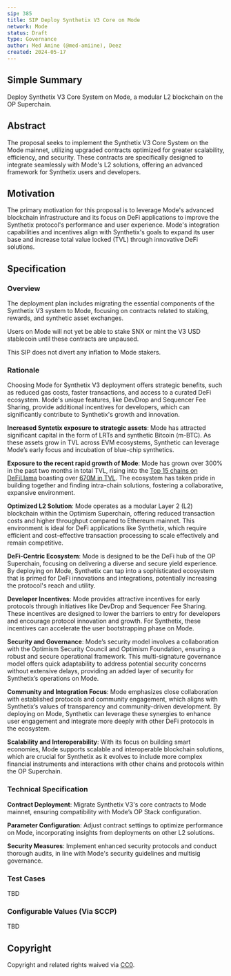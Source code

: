 ```yaml
---
sip: 385
title: SIP Deploy Synthetix V3 Core on Mode
network: Mode
status: Draft
type: Governance
author: Med Amine (@med-amiine), Deez
created: 2024-05-17
---
```


<!--You can leave these HTML comments in your merged SIP and delete the visible duplicate text guides, they will not appear and may be helpful to refer to if you edit it again. -->

## Simple Summary

Deploy Synthetix V3 Core System on Mode, a modular L2 blockchain on the OP Superchain.

## Abstract

<!--A short (~200 word) description of the proposed change, the abstract should clearly describe the proposed change. This is what *will* be done if the SIP is implemented, not *why* it should be done or *how* it will be done. If the SIP proposes deploying a new contract, write, "we propose to deploy a new contract that will do x".-->

The proposal seeks to implement the Synthetix V3 Core System on the Mode mainnet, utilizing upgraded contracts optimized for greater scalability, efficiency, and security. These contracts are specifically designed to integrate seamlessly with Mode's L2 solutions, offering an advanced framework for Synthetix users and developers.

## Motivation

<!--This is the problem statement. This is the *why* of the SIP. It should clearly explain *why* the current state of the protocol is inadequate.  It is critical that you explain *why* the change is needed, if the SIP proposes changing how something is calculated, you must address *why* the current calculation is inaccurate or wrong. This is not the place to describe how the SIP will address the issue!-->

The primary motivation for this proposal is to leverage Mode's advanced blockchain infrastructure and its focus on DeFi applications to improve the Synthetix protocol's performance and user experience. Mode's integration capabilities and incentives align with Synthetix's goals to expand its user base and increase total value locked (TVL) through innovative DeFi solutions.

## Specification

<!--The specification should describe the syntax and semantics of any new feature, there are five sections
1. Overview
2. Rationale
3. Technical Specification
4. Test Cases
5. Configurable Values
-->

### Overview

<!--This is a high level overview of *how* the SIP will solve the problem. The overview should clearly describe how the new feature will be implemented.-->

The deployment plan includes migrating the essential components of the Synthetix V3 system to Mode, focusing on contracts related to staking, rewards, and synthetic asset exchanges.

Users on Mode will not yet be able to stake SNX or mint the V3 USD stablecoin until these contracts are unpaused.

This SIP does not divert any inflation to Mode stakers.

### Rationale

<!--This is where you explain the reasoning behind how you propose to solve the problem. Why did you propose to implement the change in this way, what were the considerations and trade-offs. The rationale fleshes out what motivated the design and why particular design decisions were made. It should describe alternate designs that were considered and related work. The rationale may also provide evidence of consensus within the community, and should discuss important objections or concerns raised during discussion.-->

Choosing Mode for Synthetix V3 deployment offers strategic benefits, such as reduced gas costs, faster transactions, and access to a curated DeFi ecosystem. Mode's unique features, like DevDrop and Sequencer Fee Sharing, provide additional incentives for developers, which can significantly contribute to Synthetix's growth and innovation.

**Increased Syntetix exposure to strategic assets**: Mode has attracted significant capital in the form of LRTs and synthetic Bitcoin (m-BTC). As these assets grow in TVL across EVM ecosystems, Synthetic can leverage Mode’s early focus and incubation of blue-chip synthetics.

**Exposure to the recent rapid growth of Mode**: Mode has grown over 300% in the past two months in total TVL, rising into the [Top 15 chains on DeFiLlama](https://defillama.com/chains "Top 15 chains on DeFiLlama") boasting over [670M in TVL](https://l2beat.com/scaling/projects/mode "670M in TVL"). The ecosystem has taken pride in building together and finding intra-chain solutions, fostering a collaborative, expansive environment.

**Optimized L2 Solution**: Mode operates as a modular Layer 2 (L2) blockchain within the	Optimism Superchain, offering reduced transaction costs and higher throughput compared to Ethereum mainnet. This environment is ideal for DeFi applications like Synthetix, which require efficient and cost-effective transaction processing to scale effectively and remain competitive.

**DeFi-Centric Ecosystem**: Mode is designed to be the DeFi hub of the OP Superchain, focusing on delivering a diverse and secure yield experience. By deploying on Mode, Synthetix can tap into a sophisticated ecosystem that is primed for DeFi innovations and integrations, potentially increasing the protocol's reach and utility.

**Developer Incentives**: Mode provides attractive incentives for early protocols through initiatives like DevDrop and Sequencer Fee Sharing. These incentives are designed to lower the barriers to entry for developers and encourage protocol innovation and growth. For Synthetix, these incentives can accelerate the user bootstrapping phase on Mode.

**Security and Governance**: Mode’s security model involves a collaboration with the Optimism Security Council and Optimism Foundation, ensuring a robust and secure operational framework. This multi-signature governance model offers quick adaptability to address potential security concerns without extensive delays, providing an added layer of security for Synthetix’s operations on Mode.

**Community and Integration Focus**: Mode emphasizes close collaboration with established protocols and community engagement, which aligns with Synthetix’s values of transparency and community-driven development. By deploying on Mode, Synthetix can leverage these synergies to enhance user engagement and integrate more deeply with other DeFi protocols in the ecosystem.

**Scalability and Interoperability**: With its focus on building smart economies, Mode supports scalable and interoperable blockchain solutions, which are crucial for Synthetix as it evolves to include more complex financial instruments and interactions with other chains and protocols within the OP Superchain.

### Technical Specification

<!--The technical specification should outline the public API of the changes proposed. That is, changes to any of the interfaces Synthetix currently exposes or the creations of new ones.-->

**Contract Deployment**: Migrate Synthetix V3's core contracts to Mode mainnet, ensuring compatibility with Mode’s OP Stack configuration.

**Parameter Configuration**: Adjust contract settings to optimize performance on Mode, incorporating insights from deployments on other L2 solutions.

**Security Measures**: Implement enhanced security protocols and conduct thorough audits, in line with Mode's security guidelines and multisig governance.

### Test Cases

<!--Test cases for an implementation are mandatory for SIPs but can be included with the implementation..-->
TBD

### Configurable Values (Via SCCP)

<!--Please list all values configurable via SCCP under this implementation.-->
TBD

## Copyright

Copyright and related rights waived via [CC0](https://creativecommons.org/publicdomain/zero/1.0/).

